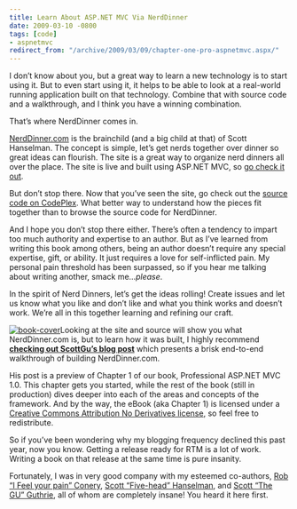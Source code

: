 ```yaml
---
title: Learn About ASP.NET MVC Via NerdDinner
date: 2009-03-10 -0800
tags: [code]
- aspnetmvc
redirect_from: "/archive/2009/03/09/chapter-one-pro-aspnetmvc.aspx/"
---
```


I don’t know about you, but a great way to learn a new technology is to
start using it. But to even start using it, it helps to be able to look
at a real-world running application built on that technology. Combine
that with source code and a walkthrough, and I think you have a winning
combination.

That’s where NerdDinner comes in.

[NerdDinner.com](http://nerddinner.com/ "NerdDinner") is the brainchild
(and a big child at that) of Scott Hanselman. The concept is simple,
let’s get nerds together over dinner so great ideas can flourish. The
site is a great way to organize nerd dinners all over the place. The
site is live and built using ASP.NET MVC, so [go check it
out](http://nerddinner.com/ "NerdDinner").

But don’t stop there. Now that you’ve seen the site, go check out the
[source code on
CodePlex](http://nerddinner.codeplex.com/ "NerdDinner on CodePlex").
What better way to understand how the pieces fit together than to browse
the source code for NerdDinner.

And I hope you don’t stop there either. There’s often a tendency to
impart too much authority and expertise to an author. But as I’ve
learned from writing this book among others, being an author doesn’t
require any special expertise, gift, or ability. It just requires a love
for self-inflicted pain. My personal pain threshold has been surpassed,
so if you hear me talking about writing another, smack me…*please*.

In the spirit of Nerd Dinners, let’s get the ideas rolling! Create
issues and let us know what you like and don’t like and what you think
works and doesn’t work. We’re all in this together learning and refining
our craft.

[![book-cover](https://haacked.com/images/haacked_com/WindowsLiveWriter/ChapterOneOfProfessionalASP.NETMVC1.0_8287/book-cover_thumb.jpg "book-cover")](https://haacked.com/images/haacked_com/WindowsLiveWriter/ChapterOneOfProfessionalASP.NETMVC1.0_8287/book-cover_2.jpg)Looking
at the site and source will show you what NerdDinner.com is, but to
learn how it was built, I highly recommend [**checking out ScottGu’s
blog
post**](http://weblogs.asp.net/scottgu/archive/2009/03/10/free-asp-net-mvc-ebook-tutorial.aspx "Free ASP.NET MVC eBook Tutorial")
which presents a brisk end-to-end walkthrough of building
NerdDinner.com.

His post is a preview of Chapter 1 of our book, Professional ASP.NET MVC
1.0. This chapter gets you started, while the rest of the book (still in
production) dives deeper into each of the areas and concepts of the
framework. And by the way, the eBook (aka Chapter 1) is licensed under a
[Creative Commons Attribution No Derivatives
license](http://creativecommons.org/licenses/by-nd/3.0/ "Creative Commons License"),
so feel free to redistribute.

So if you’ve been wondering why my blogging frequency declined this past
year, now you know. Getting a release ready for RTM is a lot of work.
Writing a book on that release at the same time is pure insanity.

Fortunately, I was in very good company with my esteemed co-authors,
[Rob “I Feel your pain”
Conery](http://blog.wekeroad.com/blog/nerddinner-and-a-free-book/ "Rob Conery's Blog"),
[Scott “Five-head”
Hanselman](http://www.hanselman.com/blog/FreeASPNETMVCEBookNerdDinnercomWalkthrough.aspx "Scott Hanselman's Blog"),
and [Scott “The GU”
Guthrie](http://weblogs.asp.net/scottgu/ "Scott Guthrie"), all of whom
are completely insane! You heard it here first.


